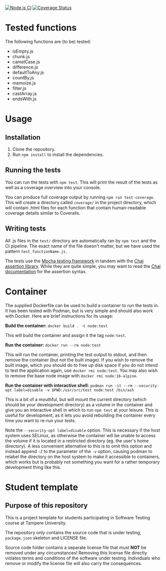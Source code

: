 [![Node.js CI](https://github.com/brndd/COMP.SE.200-2021-2022-1/actions/workflows/node.js.yml/badge.svg)](https://github.com/brndd/COMP.SE.200-2021-2022-1/actions/workflows/node.js.yml) [![Coverage Status](https://coveralls.io/repos/github/brndd/COMP.SE.200-2021-2022-1/badge.svg?branch=main&t=ls1iKt)](https://coveralls.io/github/brndd/COMP.SE.200-2021-2022-1?branch=main)

# Tested functions

The following functions are (to be) tested:

- isEmpty.js
- chunk.js
- camelCase.js
- difference.js
- defaultToAny.js
- countBy.js
- memoize.js
- filter.js
- castArray.js
- endsWith.js

# Usage

## Installation 

1. Clone the repository.
2. Run `npm install` to install the dependencies.

## Running the tests

You can run the tests with `npm test`. This will print the result of the tests as well as a coverage overview into your console.

You can produce full coverage output by running `npm run test-coverage`. This will create a directory called `coverage/` in the project directory, which will contain .html files for each function that contain human-readable coverage details similar to Coveralls.

## Writing tests

All .js files in the `test/` directory are automatically ran by `npm test` and the CI pipeline. The exact name of the file doesn't matter, but we have used the pattern `test_functionName.js`.

The tests use the [Mocha testing framework](https://mochajs.org/) in tandem with the [Chai assertion library](https://www.chaijs.com). While they are quite simple, you may want to read the [Chai documentation](https://www.chaijs.com/api/bdd/) for the assertion syntax.

# Container

The supplied Dockerfile can be used to build a container to run the tests in. It has been tested with Podman, but is very simple and should also work with Docker. Here are brief instructions for its usage:

**Build the container:**
`docker build . -t node:test`

This will build the container and assign it the tag `node:test`.

**Run the container:**
`docker run --rm node:test`

This will run the container, printing the test output to stdout, and then remove the container (but not the built image). If you wish to remove the built image, which you should do to free up disk space if you do not intend to test the application again, use `docker rmi node:test`. You may also wish to remove the base node image with `docker rmi node:16-alpine`.

**Run the container with interactive shell:**
`podman run -it --rm --security-opt label=disable -v $PWD:/usr/src/test node:test /bin/ash`

This is a bit of a mouthful, but will mount the current directory (which should be your development directory) as a volume in the container and give you an interactive shell in which to run `npm test` at your leisure. This is useful for development, as it lets you avoid rebuilding the container every time you want to re-run your tests.

Note the `--security-opt label=disable` option. This is necessary if the host system uses SELinux, as otherwise the container will be unable to access the volume if it is located in a restricted directory (eg. the user's home directory). A less convenient alternative to this is to omit this option and instead append `:Z` to the parameter of the `-v` option, causing podman to relabel the directory on the host system to make it accessible to containers, which works but is probably not something you want for a rather temporary development thing like this.

# Student template

## Purpose of this repository

This is a project template for students participating in Software Testing course
at Tampere University.

The repository only contains the source code that is under testing, `package.json` skeleton
and LICENSE file.

Source code folder contains a separate license file that must **NOT** be removed under any circumstances!
Removing this license file directly violates terms and conditions of the software under testing.
Individuals who remove or modify the license file will also carry the consequences.
